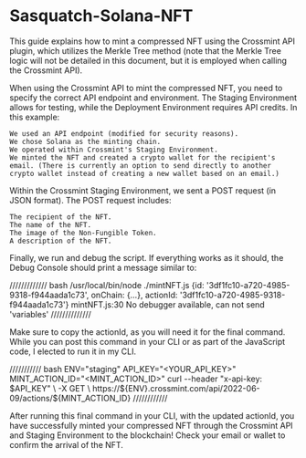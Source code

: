 # Sasquatch-Solana-NFT

This guide explains how to mint a compressed NFT using the Crossmint API plugin, which utilizes the Merkle Tree method (note that the Merkle Tree logic will not be detailed in this document, but it is employed when calling the Crossmint API).

When using the Crossmint API to mint the compressed NFT, you need to specify the correct API endpoint and environment. The Staging Environment allows for testing, while the Deployment Environment requires API credits.
In this example:

    We used an API endpoint (modified for security reasons).
    We chose Solana as the minting chain.
    We operated within Crossmint's Staging Environment.
    We minted the NFT and created a crypto wallet for the recipient's email. (There is currently an option to send directly to another crypto wallet instead of creating a new wallet based on an email.)

Within the Crossmint Staging Environment, we sent a POST request (in JSON format). The POST request includes:

    The recipient of the NFT.
    The name of the NFT.
    The image of the Non-Fungible Token.
    A description of the NFT.

Finally, we run and debug the script. If everything works as it should, the Debug Console should print a message similar to:

/////////////
bash
/usr/local/bin/node ./mintNFT.js
{id: '3df1fc10-a720-4985-9318-f944aada1c73', onChain: {…}, actionId: '3df1fc10-a720-4985-9318-f944aada1c73'}
mintNFT.js:30
No debugger available, can not send 'variables'
//////////////


Make sure to copy the actionId, as you will need it for the final command. While you can post this command in your CLI or as part of the JavaScript code, I elected to run it in my CLI.


///////////
bash
ENV="staging" 
API_KEY="<YOUR_API_KEY>" 
MINT_ACTION_ID="<MINT_ACTION_ID>"
curl --header "x-api-key: $API_KEY" \
  -X GET \
  https://${ENV}.crossmint.com/api/2022-06-09/actions/${MINT_ACTION_ID}
////////////


After running this final command in your CLI, with the updated actionId, you have successfully minted your compressed NFT through the Crossmint API and Staging Environment to the blockchain! Check your email or wallet to confirm the arrival of the NFT.
